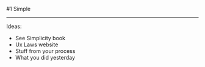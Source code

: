 
#1 Simple 

--- 

Ideas: 

- See Simplicity book 
- Ux Laws website 
- Stuff from your process 
- What you did yesterday 